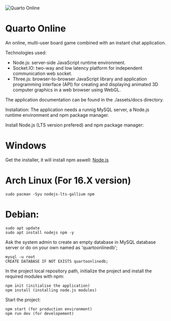 
![Quarto Online](/assets/public/media/QUARTO-LOGO.svg)

# Quarto Online

An online, multi-user board game combined with an instant chat application.<br/>

Technologies used:<br/>

* Node.js: server-side JavaScript runtime environment.<br/>
* Socket.IO: two-way and low latency platform for independent communication web socket.<br/>
* Three.js: browser-to-browser JavaScript library and application programming interface (API) for creating and displaying animated 3D computer graphics in a web browser using WebGL.<br/>

The application documentation can be found in the ./assets/docs directory.

Installation:
The application needs a runnig MySQL server, a Node.js runtime environment and npm package manager.

Install Node.js (LTS version prefered) and npm package manager:

# Windows 
Get the installer, it will install npm aswell: [Node.js](https://nodejs.org/en/)

# Arch Linux (For 16.X version) 
```
sudo pacman -Syu nodejs-lts-gallium npm
```
# Debian:
```
sudo apt update
sudo apt install nodejs npm -y
```

Ask the system admin to create an empty database in MySQL database server or do on your own named as 'quartoonlinedb';
```
mysql -u root
CREATE DATABASE IF NOT EXISTS quartoonlinedb;
```

In the project local repository path, initialize the project and install the required modules with npm:
```
npm init (initialise the application)
npm install (installing node.js modules)
```

Start the project:
```
npm start (for production environment)
npm run dev (for developement)
```